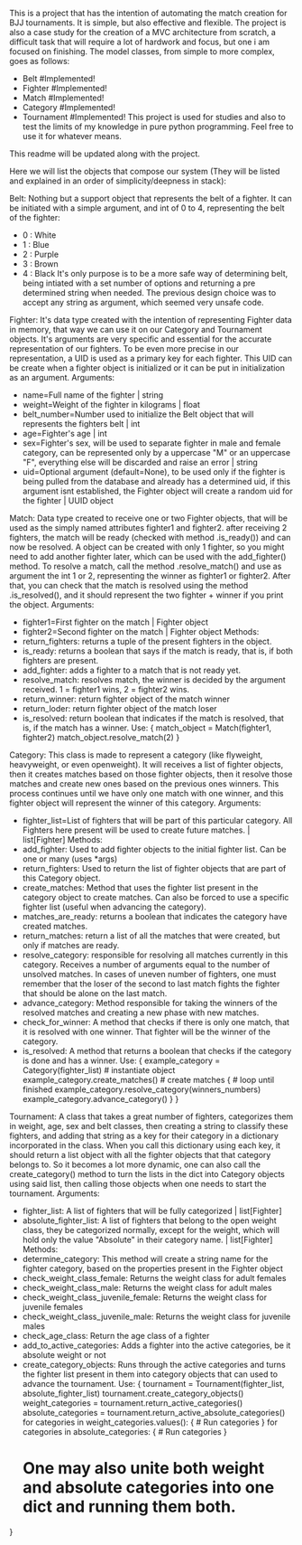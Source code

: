 This is a project that has the intention of automating the match creation for BJJ tournaments. It is simple, but also effective and flexible. The project is also a case study for the creation of a MVC architecture from scratch, a difficult task that will require a lot of hardwork and focus, but one i am focused on finishing.
The model classes, from simple to more complex, goes as follows:
- Belt #Implemented!
- Fighter #Implemented!
- Match #Implemented!
- Category #Implemented!
- Tournament #Implemented!
This project is used for studies and also to test the limits of my knowledge in pure python programming. Feel free to use it for whatever means.

This readme will be updated along with the project.

Here we will list the objects that compose our system (They will be listed and explained in an order of simplicity/deepness in stack):

Belt: Nothing but a support object that represents the belt of a fighter.
It can be initiated with a simple argument, and int of 0 to 4, representing the belt of the fighter:
- 0 : White
- 1 : Blue
- 2 : Purple
- 3 : Brown
- 4 : Black
It's only purpose is to be a more safe way of determining belt, being intiated with a set number of options and returning a pre determined string when needed. The previous design choice was to accept any string as argument, which seemed very unsafe code.

Fighter: It's data type created with the intention of representing Fighter data in memory, that way we can use it on our Category and Tournament objects. It's arguments are very specific and essential for the accurate representation of our fighters. To be even more precise in our representation, a UID is used as a primary key for each fighter. This UID can be create when a fighter object is initialized or it can be put in initialization as an argument.
Arguments:
- name=Full name of the fighter | string
- weight=Weight of the fighter in kilograms | float
- belt_number=Number used to initialize the Belt object that will represents the fighters belt | int
- age=Fighter's age | int
- sex=Fighter's sex, will be used to separate fighter in male and female category, can be represented only by a uppercase "M" or an uppercase "F", everything else will be discarded and raise an error | string
- uid=Optional argument (default=None), to be used only if the fighter is being pulled from the database and already has a determined uid, if this argument isnt established, the Fighter object will create a random uid for the fighter | UUID object

Match: Data type created to receive one or two Fighter objects, that will be used as the simply named attributes fighter1 and fighter2. after receiving 2 fighters, the match will be ready (checked with method .is_ready()) and can now be resolved. A object can be created with only 1 fighter, so you might need to add another fighter later, which can be used with the add_fighter() method. To resolve a match, call the method .resolve_match() and use as argument the int 1 or 2, representing the winner as fighter1 or fighter2. After that, you can check that the match is resolved using the method .is_resolved(), and it should represent the two fighter + winner if you print the object.
Arguments:
- fighter1=First fighter on the match | Fighter object
- fighter2=Second fighter on the match | Fighter object
Methods:
- return_fighters: returns a tuple of the present fighters in the object.
- is_ready: returns a boolean that says if the match is ready, that is, if both fighters are present.
- add_fighter: adds a fighter to a match that is not ready yet.
- resolve_match: resolves match, the winner is decided by the argument received. 1 = fighter1 wins, 2 = fighter2 wins.
- return_winner: return fighter object of the match winner
- return_loder: return fighter object of the match loser
- is_resolved: return boolean that indicates if the match is resolved, that is, if the match has a winner.
Use:
{
    match_object = Match(fighter1, fighter2)
    match_object.resolve_match(2)
}

Category: This class is made to represent a category (like flyweight, heavyweight, or even openweight). It will receives a list of fighter objects, then it creates matches based on those fighter objects, then it resolve those matches and create new ones based on the previous ones winners. This process continues until we have only one match with one winner, and this fighter object will represent the winner of this category.
Arguments: 
- fighter_list=List of fighters that will be part of this particular category. All Fighters here present will be used to create future matches. | list[Fighter]
Methods:
- add_fighter: Used to add fighter objects to the initial fighter list. Can be one or many (uses *args)
- return_fighters: Used to return the list of fighter objects that are part of this Category object.
- create_matches: Method that uses the fighter list present in the category object to create matches. Can also be forced to use a specific fighter list (useful when advancing the category).
- matches_are_ready: returns a boolean that indicates the category have created matches.
- return_matches: return a list of all the matches that were created, but only if matches are ready.
- resolve_category: responsible for resolving all matches currently in this category. Receives a number of arguments equal to the number of unsolved matches. In cases of uneven number of fighters, one must remember that the loser of the second to last match fights the fighter that should be alone on the last match.
- advance_category: Method responsible for taking the winners of the resolved matches and creating a new phase with new matches.
- check_for_winner: A method that checks if there is only one match, that it is resolved with one winner. That fighter will be the winner of the category.
- is_resolved: A method that returns a boolean that checks if the category is done and has a winner.
Use:
{
    example_category = Category(fighter_list) # instantiate object
    example_category.create_matches() # create matches
    {
        # loop until finished
        example_category.resolve_category(winners_numbers)
        example_category.advance_category()
    }
}

Tournament: A class that takes a great number of fighters, categorizes them in weight, age, sex and belt classes, then creating a string to classify these fighters, and adding that string as a key for their category in a dictionary incorporated in the class. When you call this dictionary using each key, it should return a list object with all the fighter objects that that category belongs to. So it becomes a lot more dynamic, one can also call the create_category() method to turn the lists in the dict into Category objects using said list, then calling those objects when one needs to start the tournament.
Arguments:
- fighter_list: A list of fighters that will be fully categorized | list[Fighter]
- absolute_fighter_list: A list of fighters that belong to the open weight class, they be categorized normally, except for the weight, which will hold only the value "Absolute" in their category name. | list[Fighter]
Methods:
- determine_category: This method will create a string name for the fighter category, based on the properties present in the Fighter object
- check_weight_class_female: Returns the weight class for adult females
- check_weight_class_male: Returns the weight class for adult males
- check_weight_class_juvenile_female: Returns the weight class for juvenile females
- check_weight_class_juvenile_male: Returns the weight class for juvenile males
- check_age_class: Return the age class of a fighter
- add_to_active_categories: Adds a fighter into the active categories, be it absolute weight or not
- create_category_objects: Runs through the active categories and turns the fighter list present in them into category objects that can used to advance the tournament.
Use:
{
    tournament = Tournament(fighter_list, absolute_fighter_list)
    tournament.create_category_objects()
    weight_categories = tournament.return_active_categories()
    absolute_categories = tournament.return_active_absolute_categories()
    for categories in weight_categories.values():
    {
        # Run categories
    }
    for categories in absolute_categories:
    {
        # Run categories
    }
    # One may also unite both weight and absolute categories into one dict and running them both.
}
